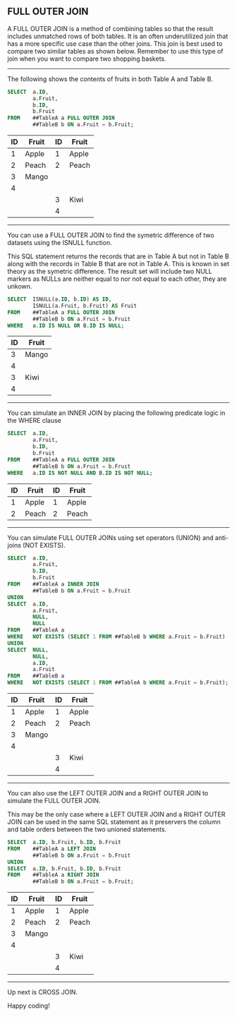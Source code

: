 ## FULL OUTER JOIN

A FULL OUTER JOIN is a method of combining tables so that the result includes unmatched rows of both tables. It is an often underutilized join that has a more specific use case than the other joins.  This join is best used to compare two similar tables as shown below.  Remember to use this type of join when you want to compare two shopping baskets.

----

The following shows the contents of fruits in both Table A and Table B.

```sql
SELECT  a.ID,
        a.Fruit,
        b.ID,
        b.Fruit
FROM    ##TableA a FULL OUTER JOIN
        ##TableB b ON a.Fruit = b.Fruit;
```

| ID     | Fruit  | ID     | Fruit  |
|--------|--------|--------|--------|
| 1      | Apple  | 1      | Apple  |
| 2      | Peach  | 2      | Peach  |
| 3      | Mango  | <NULL> | <NULL> |
| 4      | <NULL> | <NULL> | <NULL> |
| <NULL> | <NULL> | 3      | Kiwi   |
| <NULL> | <NULL> | 4      | <NULL> |

---
  
You can use a FULL OUTER JOIN to find the symetric difference of two datasets using the ISNULL function.

This SQL statement returns the records that are in Table A but not in Table B along with the records in Table B that are not in Table A.  This is known in set theory as the symetric difference.  The result set will include two NULL markers as NULLs are neither equal to nor not equal to each other, they are unkown.
 
```sql 
SELECT  ISNULL(a.ID, b.ID) AS ID,
        ISNULL(a.Fruit, b.Fruit) AS Fruit
FROM    ##TableA a FULL OUTER JOIN
        ##TableB b ON a.Fruit = b.Fruit
WHERE   a.ID IS NULL OR B.ID IS NULL;
```
  
|   ID   | Fruit  |
|--------|--------|
| 3      | Mango  |
| 4      | <NULL> |
| 3      | Kiwi   |
| 4      | <NULL> |
  
---
  
You can simulate an INNER JOIN by placing the following predicate logic in the WHERE clause
  
```sql
SELECT  a.ID,
        a.Fruit,
        b.ID,
        b.Fruit
FROM    ##TableA a FULL OUTER JOIN
        ##TableB b ON a.Fruit = b.Fruit
WHERE   a.ID IS NOT NULL AND B.ID IS NOT NULL;
```

| ID | Fruit | ID | Fruit |
|----|-------|----|-------|
|  1 | Apple |  1 | Apple |
|  2 | Peach |  2 | Peach |

---

You can simulate FULL OUTER JOINs using set operators (UNION) and anti-joins (NOT EXISTS).
        
```sql
SELECT  a.ID,
        a.Fruit,
        b.ID,
        b.Fruit
FROM    ##TableA a INNER JOIN
        ##TableB b ON a.Fruit = b.Fruit
UNION
SELECT  a.ID,
        a.Fruit,
        NULL,
        NULL
FROM    ##TableA a
WHERE   NOT EXISTS (SELECT 1 FROM ##TableB b WHERE a.Fruit = b.Fruit)
UNION
SELECT  NULL,
        NULL,
        a.ID,
        a.Fruit
FROM    ##TableB a
WHERE   NOT EXISTS (SELECT 1 FROM ##TableA b WHERE a.Fruit = b.Fruit); 
```        
 
| ID     | Fruit  | ID     | Fruit  |
|--------|--------|--------|--------|
| 1      | Apple  | 1      | Apple  |
| 2      | Peach  | 2      | Peach  |
| 3      | Mango  | <NULL> | <NULL> |
| 4      | <NULL> | <NULL> | <NULL> |
| <NULL> | <NULL> | 3      | Kiwi   |
| <NULL> | <NULL> | 4      | <NULL> |

---

You can also use the LEFT OUTER JOIN and a RIGHT OUTER JOIN to simulate the FULL OUTER JOIN.
        
This may be the only case where a LEFT OUTER JOIN and a RIGHT OUTER JOIN can be used in the same SQL statement as it preservers the column and table orders between the two unioned statements.
     
```sql
SELECT  a.ID, b.Fruit, b.ID, b.Fruit
FROM    ##TableA a LEFT JOIN 
        ##TableB b ON a.Fruit = b.Fruit
UNION
SELECT  a.ID, b.Fruit, b.ID, b.Fruit
FROM    ##TableA a RIGHT JOIN 
        ##TableB b ON a.Fruit = b.Fruit;
```

| ID     | Fruit  | ID     | Fruit  |
|--------|--------|--------|--------|
| 1      | Apple  | 1      | Apple  |
| 2      | Peach  | 2      | Peach  |
| 3      | Mango  | <NULL> | <NULL> |
| 4      | <NULL> | <NULL> | <NULL> |
| <NULL> | <NULL> | 3      | Kiwi   |
| <NULL> | <NULL> | 4      | <NULL> |
        
---        
Up next is CROSS JOIN.
  
Happy coding!
